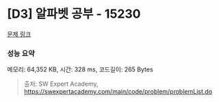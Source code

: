 # [D3] 알파벳 공부 - 15230 

[문제 링크](https://swexpertacademy.com/main/code/problem/problemDetail.do?contestProbId=AYLnMQT6vPADFATf) 

### 성능 요약

메모리: 64,352 KB, 시간: 328 ms, 코드길이: 265 Bytes



> 출처: SW Expert Academy, https://swexpertacademy.com/main/code/problem/problemList.do
